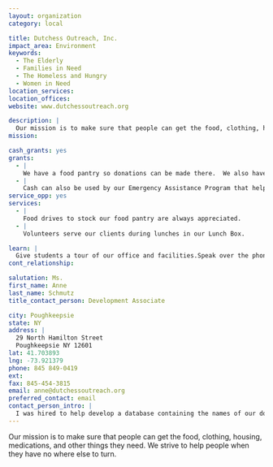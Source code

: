 ```yaml
---
layout: organization
category: local

title: Dutchess Outreach, Inc.
impact_area: Environment
keywords: 
  - The Elderly
  - Families in Need
  - The Homeless and Hungry
  - Women in Need
location_services: 
location_offices: 
website: www.dutchessoutreach.org

description: |
  Our mission is to make sure that people can get the food, clothing, housing, medications, and other things they need.  We strive to help people when they have no where else to turn.
mission: 

cash_grants: yes
grants: 
  - |
    We have a food pantry so donations can be made there.  We also have a meals program (soup kitchen) that feeds people lunches six days a week and money can go to supply food in the Lunch Box as well.  $135.00 will provide 100 meals.
  - |
    Cash can also be used by our Emergency Assistance Program that helps people keep their utilities on when they have temporary short falls in income.  It also helps pay for needed prescriptions, rent and other basic necessities.
service_opp: yes
services: 
  - |
    Food drives to stock our food pantry are always appreciated.
  - |
    Volunteers serve our clients during lunches in our Lunch Box.

learn: |
  Give students a tour of our office and facilities.Speak over the phone about our work.
cont_relationship: 

salutation: Ms.
first_name: Anne
last_name: Schmutz
title_contact_person: Development Associate

city: Poughkeepsie
state: NY
address: |
  29 North Hamilton Street  
  Poughkeepsie NY 12601
lat: 41.703893
lng: -73.921379
phone: 845 849-0419
ext: 
fax: 845-454-3815
email: anne@dutchessoutreach.org
preferred_contact: email
contact_person_intro: |
  I was hired to help develop a database containing the names of our donors and to be a fundraiser for the organization.  I worked part time - as do half of our staff members.  I've worked here for 2 and a half years.
---
```

Our mission is to make sure that people can get the food, clothing, housing, medications, and other things they need.  We strive to help people when they have no where else to turn.